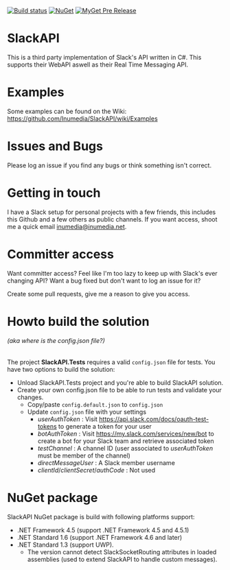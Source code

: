 [![Build status](https://ci.appveyor.com/api/projects/status/5n9e7sruxpo0mw79/branch/master?svg=true)](https://ci.appveyor.com/project/Inumedia/slackapi/branch/master)
[![NuGet](https://img.shields.io/nuget/v/SlackAPI.svg)](https://www.nuget.org/packages/SlackAPI/)
[![MyGet Pre Release](https://img.shields.io/myget/slackapi/vpre/SlackAPI.svg)](https://www.myget.org/feed/Packages/slackapi)

# SlackAPI

This is a third party implementation of Slack's API written in C#. This supports their WebAPI aswell as their Real Time Messaging API.

# Examples

Some examples can be found on the Wiki: https://github.com/Inumedia/SlackAPI/wiki/Examples

# Issues and Bugs

Please log an issue if you find any bugs or think something isn't correct.

# Getting in touch

I have a Slack setup for personal projects with a few friends, this includes this Github and a few others as public channels. If you want access, shoot me a quick email inumedia@inumedia.net.

# Committer access

Want committer access? Feel like I'm too lazy to keep up with Slack's ever changing API? Want a bug fixed but don't want to log an issue for it?

Create some pull requests, give me a reason to give you access.

# Howto build the solution
###### (aka where is the config.json file?)
The project **SlackAPI.Tests** requires a valid `config.json` file for tests. You have two options to build the solution:
- Unload SlackAPI.Tests project and you're able to build SlackAPI solution.
- Create your own config.json file to be able to run tests and validate your changes.
  - Copy/paste `config.default.json` to `config.json`
  - Update `config.json` file with your settings
    - *userAuthToken* : Visit https://api.slack.com/docs/oauth-test-tokens to generate a token for your user
    - *botAuthToken* : Visit https://my.slack.com/services/new/bot to create a bot for your Slack team and retrieve associated token
    - *testChannel* : A channel ID (user associated to *userAuthToken* must be member of the channel)
    - *directMessageUser* : A Slack member username
    - *clientId*/*clientSecret*/*authCode* : Not used

# NuGet package
SlackAPI NuGet package is build with following platforms support:
- .NET Framework 4.5 (support .NET Framework 4.5 and 4.5.1)
- .NET Standard 1.6 (support .NET Framework 4.6 and later)
- .NET Standard 1.3 (support UWP).
  - The version cannot detect SlackSocketRouting attributes in loaded assemblies (used to extend SlackAPI to handle custom messages).
